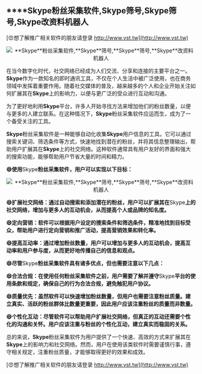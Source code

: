 ## ****Skype**粉丝采集软件,**Skype**筛号,**Skype**筛号,**Skype**改资料机器人**

[😍想了解推广相关软件的朋友请登录 http://www.vst.tw](http://www.vst.tw)

 <center><img src="https://vst.tw/MP4/tuiguang/png/4.png" alt="**Skype**粉丝采集软件,**Skype**筛号,**Skype**筛号,**Skype**改资料机器人"></center>

在当今数字化时代，社交网络已经成为人们交流、分享和连接的主要平台之一。**Skype**作为一款知名的即时通讯工具，不仅在个人生活中被广泛使用，也在商务领域中发挥着重要作用。随着社交媒体的普及，越来越多的个人和企业开始关注如何扩展其在**Skype**上的影响力，以便与更广泛的受众进行互动和沟通。

为了更好地利用**Skype**平台，许多人开始寻找方法来增加他们的粉丝数量，以便与更多的人建立联系。在这种情况下，**Skype**粉丝采集软件应运而生，成为了一个备受关注的工具。

**Skype**粉丝采集软件是一种能够自动化收集**Skype**用户信息的工具。它可以通过搜索关键词、筛选条件等方式，快速地找到潜在的粉丝，并将其信息整理输出，帮助用户扩展其在**Skype**上的社交网络。这种软件通常具有用户友好的界面和强大的搜索功能，能够帮助用户节省大量的时间和精力。

**😄使用**Skype**粉丝采集软件，用户可以实现以下目标：**

 <center><img src="https://vst.tw/MP4/tuiguang/png/6.png" alt="**Skype**粉丝采集软件,**Skype**筛号,**Skype**筛号,**Skype**改资料机器人"></center>

**😄扩展社交网络：通过自动搜索和添加潜在的粉丝，用户可以扩展其在**Skype**上的社交网络，增加与更多人的互动机会，从而提高个人或品牌的知名度。**

**😄定向营销：软件可以根据用户设定的搜索条件和筛选条件，精准地找到目标受众，帮助用户进行定向营销和推广活动，提高营销效果和转化率。**

**😄提高互动率：通过增加粉丝数量，用户可以增加与更多人的互动机会，提高互动率和用户参与度，从而更好地传播自己的信息和观点。**

**😄尽管**Skype**粉丝采集软件具有诸多优点，但也需要注意以下几点：**

**😄合法合规：在使用任何粉丝采集软件之前，用户需要了解并遵守**Skype**平台的使用条款和规定，确保自己的行为合法合规，避免触犯用户协议。**

**😄质量优先：虽然软件可以快速增加粉丝数量，但用户也需要注意粉丝质量。建立真实、活跃的粉丝群体比数量更重要，因此用户应该注重粉丝的质量而非数量。**

**😄个性化互动：尽管软件可以帮助用户扩展社交网络，但真正的互动还需要个性化的沟通和关怀。用户应该注重与粉丝的个性化互动，建立真实而稳固的关系。**

总的来说，**Skype**粉丝采集软件为用户提供了一个快速、高效的方式来扩展其在**Skype**上的影响力和社交网络。然而，用户在使用该类软件时需要谨慎行事，遵守相关规定，注重粉丝质量，才能够取得更好的效果和成效。

[😍想了解推广相关软件的朋友请登录 http://www.vst.tw](http://www.vst.tw)



